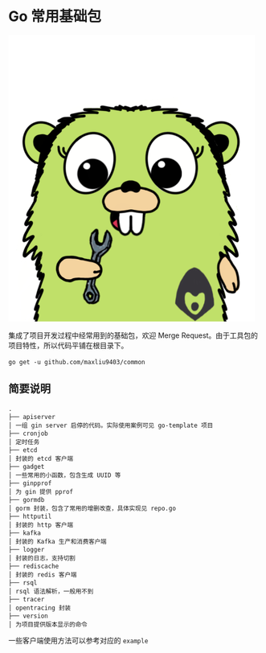 # Go 常用基础包

![common](./logo.png)


集成了项目开发过程中经常用到的基础包，欢迎 Merge Request。由于工具包的项目特性，所以代码平铺在根目录下。

`go get -u github.com/maxliu9403/common`


## 简要说明

```
.
├── apiserver
│ 一组 gin server 启停的代码。实际使用案例可见 go-template 项目
├── cronjob
│ 定时任务
├── etcd
│ 封装的 etcd 客户端 
├── gadget
│ 一些常用的小函数，包含生成 UUID 等
├── ginpprof
│ 为 gin 提供 pprof
├── gormdb
│ gorm 封装，包含了常用的增删改查，具体实现见 repo.go
├── httputil
│ 封装的 http 客户端 
├── kafka
│ 封装的 Kafka 生产和消费客户端
├── logger
│ 封装的日志，支持切割
├── rediscache
│ 封装的 redis 客户端
├── rsql
│ rsql 语法解析，一般用不到
├── tracer
│ opentracing 封装
├── version
│ 为项目提供版本显示的命令

```

一些客户端使用方法可以参考对应的 `example`